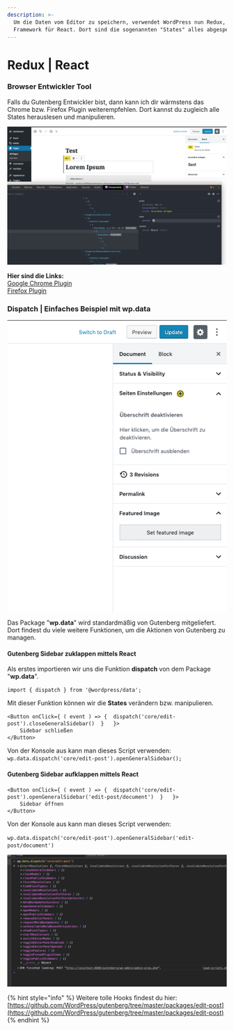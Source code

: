 ```yaml
---
description: >-
  Um die Daten vom Editor zu speichern, verwendet WordPress nun Redux, ein
  Framework für React. Dort sind die sogenannten "States" alles abgespeichert.
---
```


# Redux \| React

### Browser Entwickler Tool

Falls du Gutenberg Entwickler bist, dann kann ich dir wärmstens das Chrome bzw. Firefox Plugin weiterempfehlen. Dort kannst du zugleich alle States herauslesen und manipulieren. 

![](../.gitbook/assets/bildschirmfoto-2019-08-26-um-13.58.11.png)

**Hier sind die Links:**   
[Google Chrome Plugin](https://chrome.google.com/webstore/detail/react-developer-tools/fmkadmapgofadopljbjfkapdkoienihi?hl=en)  
[Firefox Plugin](https://addons.mozilla.org/en-US/firefox/addon/react-devtools/)

### Dispatch \| Einfaches Beispiel mit wp.data

![](../.gitbook/assets/bildschirmfoto-2019-08-26-um-14.22.39.png)

Das Package "**wp.data**" wird standardmäßig von Gutenberg mitgeliefert. Dort findest du viele weitere Funktionen, um die Aktionen von Gutenberg zu managen.  

#### Gutenberg Sidebar zuklappen mittels React  

Als erstes importieren wir uns die Funktion **dispatch** von dem Package "**wp.data**".

```text
import { dispatch } from '@wordpress/data';
```

Mit dieser Funktion können wir die **States** verändern bzw. manipulieren.  

```text
<Button onClick={ ( event ) => {  dispatch('core/edit-post').closeGeneralSidebar()  }   }>
    Sidebar schließen
</Button>
```

Von der Konsole aus kann man dieses Script verwenden:  
`wp.data.dispatch('core/edit-post').openGeneralSidebar();`

#### Gutenberg Sidebar aufklappen mittels React  

```text
<Button onClick={ ( event ) => {  dispatch('core/edit-post').openGeneralSidebar('edit-post/document')  }   }>
    Sidebar öffnen
</Button>
```

Von der Konsole aus kann man dieses Script verwenden:

`wp.data.dispatch('core/edit-post').openGeneralSidebar('edit-post/document')`

![](../.gitbook/assets/bildschirmfoto-2019-08-26-um-14.23.32.png)

{% hint style="info" %}
Weitere tolle Hooks findest du hier: [https://github.com/WordPress/gutenberg/tree/master/packages/edit-post](https://github.com/WordPress/gutenberg/tree/master/packages/edit-post)
{% endhint %}

